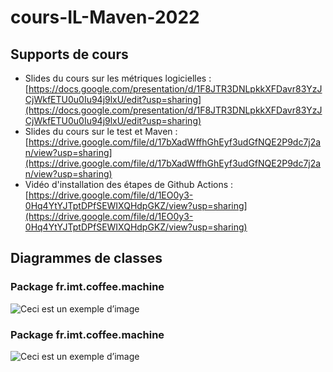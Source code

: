 # cours-IL-Maven-2022

## Supports de cours
* Slides du cours sur les métriques logicielles : [https://docs.google.com/presentation/d/1F8JTR3DNLpkkXFDavr83YzJCjWkfETU0u0Iu94j9lxU/edit?usp=sharing](https://docs.google.com/presentation/d/1F8JTR3DNLpkkXFDavr83YzJCjWkfETU0u0Iu94j9lxU/edit?usp=sharing)
* Slides du cours sur le test et Maven : [https://drive.google.com/file/d/17bXadWffhGhEyf3udGfNQE2P9dc7j2an/view?usp=sharing](https://drive.google.com/file/d/17bXadWffhGhEyf3udGfNQE2P9dc7j2an/view?usp=sharing)
* Vidéo d'installation des étapes de Github Actions : [https://drive.google.com/file/d/1EO0y3-0Hq4YtYJTptDPfSEWIXQHdpGKZ/view?usp=sharing](https://drive.google.com/file/d/1EO0y3-0Hq4YtYJTptDPfSEWIXQHdpGKZ/view?usp=sharing)

## Diagrammes de classes

### Package fr.imt.coffee.machine
![Ceci est un exemple d’image](https://example.com/bild.jpg)

### Package fr.imt.coffee.machine
![Ceci est un exemple d’image](https://example.com/bild.jpg)